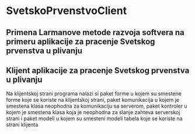 # SvetskoPrvenstvoClient
## Primena Larmanove metode razvoja softvera na primeru aplikacije za pracenje Svetskog prvenstva u plivanju
## Klijent aplikacije za pracenje Svetskog prvenstva u plivanju
Na klijentskoj strani programa nalazi si paket forme u kojem su smestene forme koje se koriste na klijentskoj strani, paket komunikacija u kojem je smestena klasa neophodna 
za komunikaciju sa serverom, paket kontroler u kojem je smestena klasa koja je neophodna za slanje zahteva serverskoj strani i paket modeli u kojem su smesteni modeli tabela 
koje se koriste na strani klijenta
